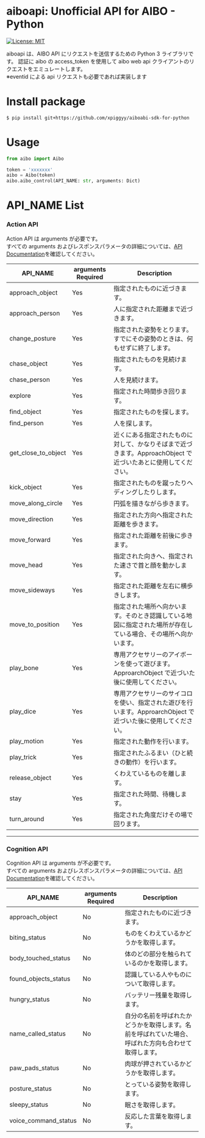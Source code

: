 # aiboapi: Unofficial API for AIBO - Python

[![License: MIT](https://img.shields.io/badge/License-MIT-green.svg)](https://opensource.org/licenses/MIT)

aiboapi は、AIBO API にリクエストを送信するための Python 3 ライブラリです。 認証に aibo の access_token を使用して aibo web api クライアントのリクエストをエミュレートします。<br>
※eventid による api リクエストも必要であれば実装します

# Install package

```sh
$ pip install git+https://github.com/xpiggyy/aiboabi-sdk-for-python
```

# Usage

```py
from aibo import Aibo

token = 'xxxxxxx'
aibo = Aibo(token)
aibo.aibo_control(API_NAME: str, arguments: Dict)
```

# API_NAME List

### Action API

Action API は arguments が必要です。<br>
すべての arguments およびレスポンスパラメータの詳細については、[API Documentation](https://developer.aibo.com/jp/docs#action-api)を確認してください。<br>

| API_NAME            | arguments Required | Description                                                                                                    |
| ------------------- | ------------------ | -------------------------------------------------------------------------------------------------------------- |
| approach_object     | Yes                | 指定されたものに近づきます。                                                                                   |
| approach_person     | Yes                | 人に指定された距離まで近づきます。                                                                             |
| change_posture      | Yes                | 指定された姿勢をとります。すでにその姿勢のときは、何もせずに終了します。                                       |
| chase_object        | Yes                | 指定されたものを見続けます。                                                                                 |
| chase_person        | Yes                | 人を見続けます。                                                                                               |
| explore             | Yes                | 指定された時間歩き回ります。                                                                                   |
| find_object         | Yes                | 指定されたものを探します。                                                                                     |
| find_person         | Yes                | 人を探します。                                                                                                 |
| get_close_to_object | Yes                | 近くにある指定されたものに対して、かなりそばまで近づきます。ApproachObject で近づいたあとに使用してください。  |
| kick_object         | Yes                | 指定されたものを蹴ったりヘディングしたりします。                                                               |
| move_along_circle   | Yes                | 円弧を描きながら歩きます。                                                                                     |
| move_direction      | Yes                | 指定された方向へ指定された距離を歩きます。                                                                     |
| move_forward        | Yes                | 指定された距離を前後に歩きます。                                                                               |
| move_head           | Yes                | 指定された向きへ、指定された速さで首と顔を動かします。                                                         |
| move_sideways       | Yes                | 指定された距離を左右に横歩きします。                                                                           |
| move_to_position    | Yes                | 指定された場所へ向かいます。そのとき認識している地図に指定された場所が存在している場合、その場所へ向かいます。 |
| play_bone           | Yes                | 専用アクセサリーのアイボーンを使って遊びます。ApproarchObject で近づいた後に使用してください。                 |
| play_dice           | Yes                | 専用アクセサリーのサイコロを使い、指定された遊びを行います。ApproarchObject で近づいた後に使用してください。   |
| play_motion         | Yes                | 指定された動作を行います。                                                                                     |
| play_trick          | Yes                | 指定されたふるまい（ひと続きの動作）を行います。                                                               |
| release_object      | Yes                | くわえているものを離します。                                                                                   |
| stay                | Yes                | 指定された時間、待機します。                                                                                   |
| turn_around         | Yes                | 指定された角度だけその場で回ります。                                                                           |

---

### Cognition API

Cognition API は arguments が不必要です。<br>
すべての arguments およびレスポンスパラメータの詳細については、[API Documentation](https://developer.aibo.com/jp/docs#action-api)を確認してください。<br>

| API_NAME             | arguments Required | Description                                                                                          |
| -------------------- | ------------------ | ---------------------------------------------------------------------------------------------------- |
| approach_object      | No                 | 指定されたものに近づきます。                                                                         |
| biting_status        | No                 | ものをくわえているかどうかを取得します。                                                             |
| body_touched_status  | No                 | 体のどの部分を触られているのかを取得します。                                                         |
| found_objects_status | No                 | 認識している人やものについて取得します。                                                             |
| hungry_status        | No                 | バッテリー残量を取得します。                                                                         |
| name_called_status   | No                 | 自分の名前を呼ばれたかどうかを取得します。名前を呼ばれていた場合、呼ばれた方向も合わせて取得します。 |
| paw_pads_status      | No                 | 肉球が押されているかどうかを取得します。                                                             |
| posture_status       | No                 | とっている姿勢を取得します。                                                                         |
| sleepy_status        | No                 | 眠さを取得します。                                                                                   |
| voice_command_status | No                 | 反応した言葉を取得します。                                                                           |
